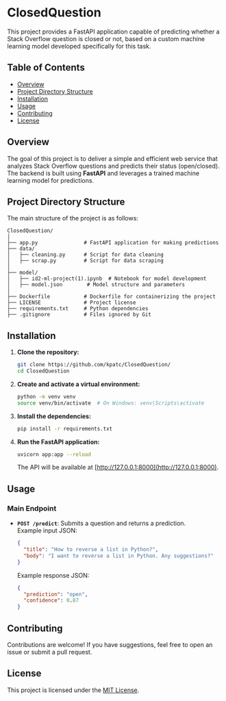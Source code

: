 
# ClosedQuestion

This project provides a FastAPI application capable of predicting whether a Stack Overflow question is closed or not, based on a custom machine learning model developed specifically for this task.

## Table of Contents

- [Overview](#overview)
- [Project Directory Structure](#project-directory-structure)
- [Installation](#installation)
- [Usage](#usage)
- [Contributing](#contributing)
- [License](#license)

## Overview

The goal of this project is to deliver a simple and efficient web service that analyzes Stack Overflow questions and predicts their status (open/closed). The backend is built using **FastAPI** and leverages a trained machine learning model for predictions.

## Project Directory Structure

The main structure of the project is as follows:

```
ClosedQuestion/
│
├── app.py               # FastAPI application for making predictions
├── data/
│   ├── cleaning.py      # Script for data cleaning
│   ├── scrap.py         # Script for data scraping
│
├── model/
│   ├── id2-ml-project(1).ipynb  # Notebook for model development
│   ├── model.json        # Model structure and parameters
│
├── Dockerfile           # Dockerfile for containerizing the project
├── LICENSE              # Project license
├── requirements.txt     # Python dependencies
├── .gitignore           # Files ignored by Git
```

## Installation

1. **Clone the repository:**
   ```bash
   git clone https://github.com/kpatc/ClosedQuestion/
   cd ClosedQuestion
   ```

2. **Create and activate a virtual environment:**
   ```bash
   python -m venv venv
   source venv/bin/activate  # On Windows: venv\Scripts\activate
   ```

3. **Install the dependencies:**
   ```bash
   pip install -r requirements.txt
   ```

4. **Run the FastAPI application:**
   ```bash
   uvicorn app:app --reload
   ```

   The API will be available at [http://127.0.0.1:8000](http://127.0.0.1:8000).

## Usage

### Main Endpoint

- **`POST /predict`**: Submits a question and returns a prediction.  
  Example input JSON:
  ```json
  {
    "title": "How to reverse a list in Python?",
    "body": "I want to reverse a list in Python. Any suggestions?"
  }
  ```
  Example response JSON:
  ```json
  {
    "prediction": "open",
    "confidence": 0.87
  }
  ```

## Contributing

Contributions are welcome! If you have suggestions, feel free to open an issue or submit a pull request.

## License

This project is licensed under the [MIT License](LICENSE).
